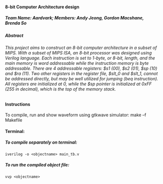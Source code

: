 #### 8-bit Computer Architecture design
##### Team Name: Aardvark; Members: Andy Jeong, Gordon Macshane, Brenda So

##### Abstract
###### This project aims to construct an 8-bit computer architecture in a subset of MIPS. With a subset of MIPS ISA, an 8-bit processor was designed  using Verilog language. Each instruction is set to 1-byte, or 8-bit, length, and the main memory is word addressable while the instruction memory is byte addressable. There are 4 addressable registers: \$s1 (00), \$s2 (01), \$sp (10) and \$ra (11). Two other registers in the register file, \$slt\_0 and \$slt\_1, cannot be addressed directly, but may be well utilized for jumping (beq instruction). All registers are initialized at 0, while the \$sp pointer is initialized at 0xFF (255 in decimal), which is the top of the memory stack. 

#### Instructions
  To compile, run and show waveform using gtkwave simulator:
	make –f Makefile
	
#### Terminal:

##### To compile separately on terminal: 
	iverilog -o <objectname> main_tb.v

##### To run the compiled object file:
	vvp <objectname>
